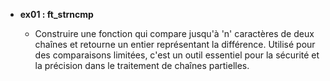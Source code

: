 - **ex01 : ft_strncmp**
  
  - Construire une fonction qui compare jusqu'à 'n' caractères de deux chaînes et retourne un entier représentant la différence. Utilisé pour des comparaisons limitées, c'est un outil essentiel pour la sécurité et la précision dans le traitement de chaînes partielles.
